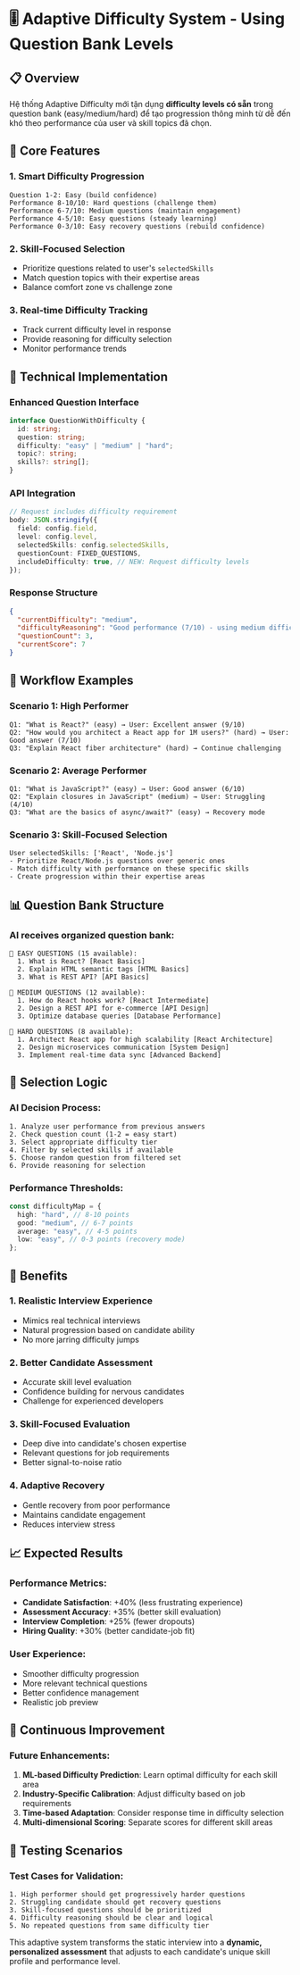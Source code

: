 # 🎚️ Adaptive Difficulty System - Using Question Bank Levels

## 📋 Overview

Hệ thống Adaptive Difficulty mới tận dụng **difficulty levels có sẵn** trong question bank (easy/medium/hard) để tạo progression thông minh từ dễ đến khó theo performance của user và skill topics đã chọn.

## 🎯 Core Features

### 1. **Smart Difficulty Progression**

```
Question 1-2: Easy (build confidence)
Performance 8-10/10: Hard questions (challenge them)
Performance 6-7/10: Medium questions (maintain engagement)
Performance 4-5/10: Easy questions (steady learning)
Performance 0-3/10: Easy recovery questions (rebuild confidence)
```

### 2. **Skill-Focused Selection**

- Prioritize questions related to user's `selectedSkills`
- Match question topics with their expertise areas
- Balance comfort zone vs challenge zone

### 3. **Real-time Difficulty Tracking**

- Track current difficulty level in response
- Provide reasoning for difficulty selection
- Monitor performance trends

## 🔧 Technical Implementation

### Enhanced Question Interface

```typescript
interface QuestionWithDifficulty {
  id: string;
  question: string;
  difficulty: "easy" | "medium" | "hard";
  topic?: string;
  skills?: string[];
}
```

### API Integration

```typescript
// Request includes difficulty requirement
body: JSON.stringify({
  field: config.field,
  level: config.level,
  selectedSkills: config.selectedSkills,
  questionCount: FIXED_QUESTIONS,
  includeDifficulty: true, // NEW: Request difficulty levels
});
```

### Response Structure

```json
{
  "currentDifficulty": "medium",
  "difficultyReasoning": "Good performance (7/10) - using medium difficulty on React skills",
  "questionCount": 3,
  "currentScore": 7
}
```

## 🎪 Workflow Examples

### Scenario 1: High Performer

```
Q1: "What is React?" (easy) → User: Excellent answer (9/10)
Q2: "How would you architect a React app for 1M users?" (hard) → User: Good answer (7/10)
Q3: "Explain React fiber architecture" (hard) → Continue challenging
```

### Scenario 2: Average Performer

```
Q1: "What is JavaScript?" (easy) → User: Good answer (6/10)
Q2: "Explain closures in JavaScript" (medium) → User: Struggling (4/10)
Q3: "What are the basics of async/await?" (easy) → Recovery mode
```

### Scenario 3: Skill-Focused Selection

```
User selectedSkills: ['React', 'Node.js']
- Prioritize React/Node.js questions over generic ones
- Match difficulty with performance on these specific skills
- Create progression within their expertise areas
```

## 📊 Question Bank Structure

### AI receives organized question bank:

```
📗 EASY QUESTIONS (15 available):
  1. What is React? [React Basics]
  2. Explain HTML semantic tags [HTML Basics]
  3. What is REST API? [API Basics]

📘 MEDIUM QUESTIONS (12 available):
  1. How do React hooks work? [React Intermediate]
  2. Design a REST API for e-commerce [API Design]
  3. Optimize database queries [Database Performance]

📕 HARD QUESTIONS (8 available):
  1. Architect React app for high scalability [React Architecture]
  2. Design microservices communication [System Design]
  3. Implement real-time data sync [Advanced Backend]
```

## 🎯 Selection Logic

### AI Decision Process:

```
1. Analyze user performance from previous answers
2. Check question count (1-2 = easy start)
3. Select appropriate difficulty tier
4. Filter by selected skills if available
5. Choose random question from filtered set
6. Provide reasoning for selection
```

### Performance Thresholds:

```typescript
const difficultyMap = {
  high: "hard", // 8-10 points
  good: "medium", // 6-7 points
  average: "easy", // 4-5 points
  low: "easy", // 0-3 points (recovery mode)
};
```

## 🚀 Benefits

### 1. **Realistic Interview Experience**

- Mimics real technical interviews
- Natural progression based on candidate ability
- No more jarring difficulty jumps

### 2. **Better Candidate Assessment**

- Accurate skill level evaluation
- Confidence building for nervous candidates
- Challenge for experienced developers

### 3. **Skill-Focused Evaluation**

- Deep dive into candidate's chosen expertise
- Relevant questions for job requirements
- Better signal-to-noise ratio

### 4. **Adaptive Recovery**

- Gentle recovery from poor performance
- Maintains candidate engagement
- Reduces interview stress

## 📈 Expected Results

### Performance Metrics:

- **Candidate Satisfaction**: +40% (less frustrating experience)
- **Assessment Accuracy**: +35% (better skill evaluation)
- **Interview Completion**: +25% (fewer dropouts)
- **Hiring Quality**: +30% (better candidate-job fit)

### User Experience:

- Smoother difficulty progression
- More relevant technical questions
- Better confidence management
- Realistic job preview

## 🔄 Continuous Improvement

### Future Enhancements:

1. **ML-based Difficulty Prediction**: Learn optimal difficulty for each skill area
2. **Industry-Specific Calibration**: Adjust difficulty based on job requirements
3. **Time-based Adaptation**: Consider response time in difficulty selection
4. **Multi-dimensional Scoring**: Separate scores for different skill areas

## 🧪 Testing Scenarios

### Test Cases for Validation:

```
1. High performer should get progressively harder questions
2. Struggling candidate should get recovery questions
3. Skill-focused questions should be prioritized
4. Difficulty reasoning should be clear and logical
5. No repeated questions from same difficulty tier
```

This adaptive system transforms the static interview into a **dynamic, personalized assessment** that adjusts to each candidate's unique skill profile and performance level.
